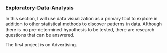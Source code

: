 ### Exploratory-Data-Analysis


In this section, I will use data visualization as a primary tool to explore in addition to other statistical methods to discover patterns in data. Although there is no pre-determined hypothesis to be tested, there are research questions that can be answered. 

The first project is on Advertising. 


